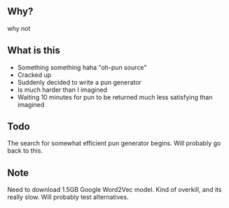 ## Why?
why not

## What is this
- Something something haha "oh-pun source"
- Cracked up
- Suddenly decided to write a pun generator
- Is much harder than I imagined
- Waiting 10 minutes for pun to be returned much less satisfying than imagined

## Todo
The search for somewhat efficient pun generator begins. Will probably go back to this.

## Note
Need to download 1.5GB Google Word2Vec model. Kind of overkill, and its really slow.
Will probably test alternatives. 
